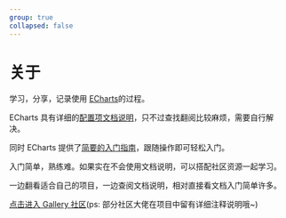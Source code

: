 ```yaml
---
group: true
collapsed: false
---
```


# 关于

学习，分享，记录使用 [ECharts](https://echarts.apache.org/zh/index.html)的过程。

ECharts 具有详细的[配置项文档说明](https://echarts.apache.org/zh/option.html#title)，只不过查找翻阅比较麻烦，需要自行解决。

同时 ECharts 提供了[简要的入门指南](https://echarts.apache.org/handbook/zh/get-started/)，跟随操作即可轻松入门。

入门简单，熟练难。如果实在不会使用文档说明，可以搭配社区资源一起学习。

一边翻看适合自己的项目，一边查阅文档说明，相对直接看文档入门简单许多。

[点击进入 Gallery 社区](https://www.makeapie.com/explore.html)(ps: 部分社区大佬在项目中留有详细注释说明哦~)
